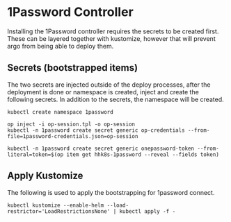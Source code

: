 # 1Password Controller

Installing the 1Password controller requires the secrets to be created first.
These can be layered together with kustomize, however that will prevent argo from being able to deploy them.


## Secrets (bootstrapped items)

The two secrets are injected outside of the deploy processes, after the deployment is done or namespace is created, inject and create the following secrets. In addition to the secrets, the namespace will be created.

```
kubectl create namespace 1password

op inject -i op-session.tpl -o op-session
kubectl -n 1password create secret generic op-credentials --from-file=1password-credentials.json=op-session

kubectl -n 1password create secret generic onepassword-token --from-literal=token=$(op item get hhk8s-1password --reveal --fields token)
```



## Apply Kustomize

The following is used to apply the bootstrapping for 1password connect.

```
kubectl kustomize --enable-helm --load-restrictor='LoadRestrictionsNone' | kubectl apply -f -
```
